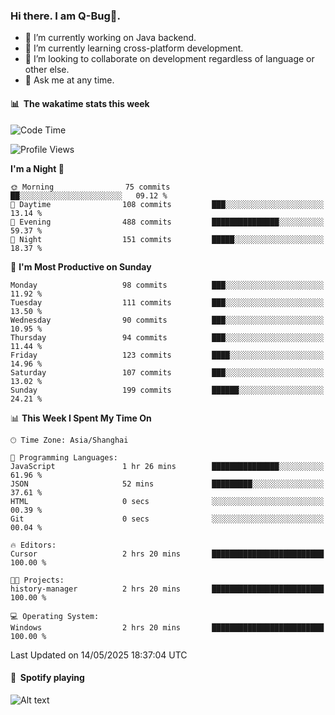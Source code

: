 ### Hi there. I am Q-Bug🐞.

- 🔭 I’m currently working on Java backend.
- 🌱 I’m currently learning cross-platform development.
- 👯 I’m looking to collaborate on development regardless of language or other else.
- 💬 Ask me at any time.

#### 📊 &nbsp;**The wakatime stats this week**  
<!--START_SECTION:waka-->
![Code Time](http://img.shields.io/badge/Code%20Time-324%20hrs%2014%20mins-blue)

![Profile Views](http://img.shields.io/badge/Profile%20Views-0-blue)

**I'm a Night 🦉** 

```text
🌞 Morning                75 commits          ██░░░░░░░░░░░░░░░░░░░░░░░   09.12 % 
🌆 Daytime                108 commits         ███░░░░░░░░░░░░░░░░░░░░░░   13.14 % 
🌃 Evening                488 commits         ███████████████░░░░░░░░░░   59.37 % 
🌙 Night                  151 commits         █████░░░░░░░░░░░░░░░░░░░░   18.37 % 
```
📅 **I'm Most Productive on Sunday** 

```text
Monday                   98 commits          ███░░░░░░░░░░░░░░░░░░░░░░   11.92 % 
Tuesday                  111 commits         ███░░░░░░░░░░░░░░░░░░░░░░   13.50 % 
Wednesday                90 commits          ███░░░░░░░░░░░░░░░░░░░░░░   10.95 % 
Thursday                 94 commits          ███░░░░░░░░░░░░░░░░░░░░░░   11.44 % 
Friday                   123 commits         ████░░░░░░░░░░░░░░░░░░░░░   14.96 % 
Saturday                 107 commits         ███░░░░░░░░░░░░░░░░░░░░░░   13.02 % 
Sunday                   199 commits         ██████░░░░░░░░░░░░░░░░░░░   24.21 % 
```


📊 **This Week I Spent My Time On** 

```text
🕑︎ Time Zone: Asia/Shanghai

💬 Programming Languages: 
JavaScript               1 hr 26 mins        ███████████████░░░░░░░░░░   61.96 % 
JSON                     52 mins             █████████░░░░░░░░░░░░░░░░   37.61 % 
HTML                     0 secs              ░░░░░░░░░░░░░░░░░░░░░░░░░   00.39 % 
Git                      0 secs              ░░░░░░░░░░░░░░░░░░░░░░░░░   00.04 % 

🔥 Editors: 
Cursor                   2 hrs 20 mins       █████████████████████████   100.00 % 

🐱‍💻 Projects: 
history-manager          2 hrs 20 mins       █████████████████████████   100.00 % 

💻 Operating System: 
Windows                  2 hrs 20 mins       █████████████████████████   100.00 % 
```


 Last Updated on 14/05/2025 18:37:04 UTC
<!--END_SECTION:waka-->

#### 🎵 &nbsp;**Spotify playing**  
![Alt text](https://spotify-recently-played-readme.vercel.app/api?user=e5y1o4x7kdt9kf2blu4wvmb4s&unique={true|1|on|yes})
